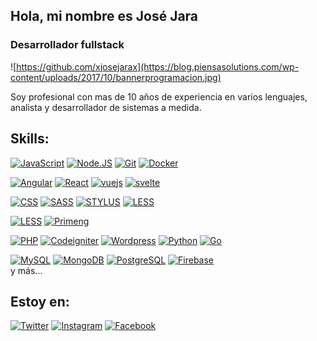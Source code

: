 ## Hola, mi nombre es José Jara
### Desarrollador fullstack

![https://github.com/xjosejarax](https://blog.piensasolutions.com/wp-content/uploads/2017/10/bannerprogramacion.jpg)

Soy profesional con mas de 10 años de experiencia en varios lenguajes, analista y desarrollador de sistemas a medida.

## Skills:

[![JavaScript](https://img.shields.io/badge/JavaScript-F7DF1E?style=for-the-badge&logo=javascript&logoColor=white&labelColor=101010)]()
[![Node.JS](https://img.shields.io/badge/Node.JS-339933?style=for-the-badge&logo=node.js&logoColor=white&labelColor=101010)]()
[![Git](https://img.shields.io/badge/git-E94C30?style=for-the-badge&logo=git&logoColor=white&labelColor=101010)]()
[![Docker](https://img.shields.io/badge/docker-0DB1E6?style=for-the-badge&logo=docker&logoColor=white&labelColor=101010)]()

[![Angular](https://img.shields.io/badge/Angular-D6002F?style=for-the-badge&logo=angular&logoColor=white&labelColor=101010)]()
[![React](https://img.shields.io/badge/react-5ED4F3?style=for-the-badge&logo=react&logoColor=white&labelColor=101010)]()
[![vuejs](https://img.shields.io/badge/Vuejs-40B27F?style=for-the-badge&logo=vue.js&logoColor=white&labelColor=101010)]()
[![svelte](https://img.shields.io/badge/svelte-F73A00?style=for-the-badge&logo=svelte&logoColor=white&labelColor=101010)]()

[![CSS](https://img.shields.io/badge/CSS-016DB5?style=for-the-badge&logo=css3&logoColor=white&labelColor=101010)]()
[![SASS](https://img.shields.io/badge/sass-C66394?style=for-the-badge&logo=sass&logoColor=white&labelColor=101010)]()
[![STYLUS](https://img.shields.io/badge/stylus-9FBF06?style=for-the-badge&logo=stylus&logoColor=white&labelColor=101010)]()
[![LESS](https://img.shields.io/badge/less-264977?style=for-the-badge&logo=less&logoColor=white&labelColor=101010)]()

[![LESS](https://img.shields.io/badge/bootstrap-533B78?style=for-the-badge&logo=bootstrap&logoColor=white&labelColor=101010)]()
[![Primeng](https://img.shields.io/badge/primeng-D6002F?style=for-the-badge&logo=primeng&logoColor=white&labelColor=101010)]()

[![PHP](https://img.shields.io/badge/php-474a84?style=for-the-badge&logo=php&logoColor=white&labelColor=black)]()
[![Codeigniter](https://img.shields.io/badge/codeigniter-D53605?style=for-the-badge&logo=codeigniter&logoColor=white&labelColor=black)]()
[![Wordpress](https://img.shields.io/badge/wordpress-424242?style=for-the-badge&logo=wordpress&logoColor=white&labelColor=black)]()
[![Python](https://img.shields.io/badge/python-366B98?style=for-the-badge&logo=python&logoColor=white&labelColor=black)]()
[![Go](https://img.shields.io/badge/go-00A7D0?style=for-the-badge&logo=go&logoColor=white&labelColor=black)]()

[![MySQL](https://img.shields.io/badge/MySQL-4479A1?style=for-the-badge&logo=mysql&logoColor=white&labelColor=101010)]()
[![MongoDB](https://img.shields.io/badge/MongoDB-47A248?style=for-the-badge&logo=mongodb&logoColor=white&labelColor=101010)]()
[![PostgreSQL](https://img.shields.io/badge/PostgreSQL-31648C?style=for-the-badge&logo=postgresql&logoColor=white&labelColor=101010)]()
[![Firebase](https://img.shields.io/badge/Firebase-FFCA28?style=for-the-badge&logo=firebase&logoColor=white&labelColor=101010)]()
</br>
y más...
## Estoy en:


[![Twitter](https://img.shields.io/badge/Twitter-@xjosejarax-1DA1F2?style=for-the-badge&logo=twitter&logoColor=white&labelColor=101010)](https://twitter.com/xjosejarax)
[![Instagram](https://img.shields.io/badge/Instagram-@xjosejarax-E4405F?style=for-the-badge&logo=instagram&logoColor=white&labelColor=101010)](https://instagram.com/xjosejarax)
[![Facebook](https://img.shields.io/badge/Facebook-@xjosejarax-1877F2?style=for-the-badge&logo=facebook&logoColor=white&labelColor=101010)](https://facebook.com/xjosejarax)
